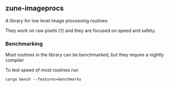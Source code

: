 ## zune-imageprocs
A library for low level image processing routines

They work on raw pixels (`T`) and they are focused on speed and safety.

### Benchmarking 

Most routines in the library can be benchmarked, 
but they require a nightly compiler


To test speed of most routines run

```shell
cargo bench --features=benchmarks
```
